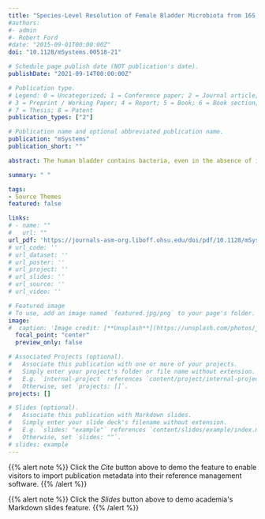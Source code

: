 ```yaml
---
title: "Species-Level Resolution of Female Bladder Microbiota from 16S rRNA Amplicon Sequencing"
#authors:
#- admin
#- Robert Ford
#date: "2015-09-01T00:00:00Z"
doi: "10.1128/mSystems.00518-21"

# Schedule page publish date (NOT publication's date).
publishDate: "2021-09-14T00:00:00Z"

# Publication type.
# Legend: 0 = Uncategorized; 1 = Conference paper; 2 = Journal article;
# 3 = Preprint / Working Paper; 4 = Report; 5 = Book; 6 = Book section;
# 7 = Thesis; 8 = Patent
publication_types: ["2"]

# Publication name and optional abbreviated publication name.
publication: "mSystems"
publication_short: ""

abstract: The human bladder contains bacteria, even in the absence of infection. Interest in studying these bacteria and their association with bladder conditions is increasing. However, the chosen experimental method can limit the resolution of the taxonomy that can be assigned to the bacteria found in the bladder. 16S rRNA amplicon sequencing is commonly used to identify bacteria in urinary specimens, but it is typically restricted to genus-level identification. Our primary aim here was to determine if accurate species-level identification of bladder bacteria is possible using 16S rRNA amplicon sequencing. We evaluated the ability of different classification schemes, each consisting of combinations of a reference database, a 16S rRNA gene variable region, and a taxonomic classification algorithm to correctly classify bladder bacteria. We show that species-level identification is possible and that the reference database chosen is the most important component, followed by the 16S variable region sequenced.

summary: " " 

tags:
- Source Themes
featured: false

links:
# - name: ""
#   url: ""
url_pdf: 'https://journals-asm-org.liboff.ohsu.edu/doi/pdf/10.1128/mSystems.00518-21'
# url_code: ''
# url_dataset: ''
# url_poster: ''
# url_project: ''
# url_slides: ''
# url_source: ''
# url_video: ''

# Featured image
# To use, add an image named `featured.jpg/png` to your page's folder.
image:
#  caption: 'Image credit: [**Unsplash**](https://unsplash.com/photos/jdD8gXaTZsc)'
  focal_point: "center"
  preview_only: false

# Associated Projects (optional).
#   Associate this publication with one or more of your projects.
#   Simply enter your project's folder or file name without extension.
#   E.g. `internal-project` references `content/project/internal-project/index.md`.
#   Otherwise, set `projects: []`.
projects: []

# Slides (optional).
#   Associate this publication with Markdown slides.
#   Simply enter your slide deck's filename without extension.
#   E.g. `slides: "example"` references `content/slides/example/index.md`.
#   Otherwise, set `slides: ""`.
# slides: example
---
```


{{% alert note %}}
Click the *Cite* button above to demo the feature to enable visitors to import publication metadata into their reference management software.
{{% /alert %}}

{{% alert note %}}
Click the *Slides* button above to demo academia's Markdown slides feature.
{{% /alert %}}

